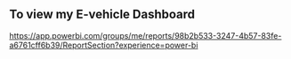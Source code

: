 ## To view my E-vehicle Dashboard
https://app.powerbi.com/groups/me/reports/98b2b533-3247-4b57-83fe-a6761cff6b39/ReportSection?experience=power-bi

